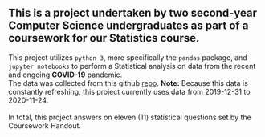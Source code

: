 ## This is a project undertaken by two second-year Computer Science undergraduates as part of a coursework for our Statistics course.<br>
This project utilizes `python 3`, more specifically the `pandas` package, and `jupyter notebooks` to perform a Statistical analysis on data from the recent and ongoing __COVID-19__ pandemic.<br>
The data was collected from this github [repo](https://github.com/owid/covid-19-data/blob/master/public/data/owid-covid-data.csv). **Note:** Because this data is constantly refreshing, this project currently uses data from 2019-12-31 to 2020-11-24.<br><br>
In total, this project answers on eleven (11) statistical questions set by the Coursework Handout.
